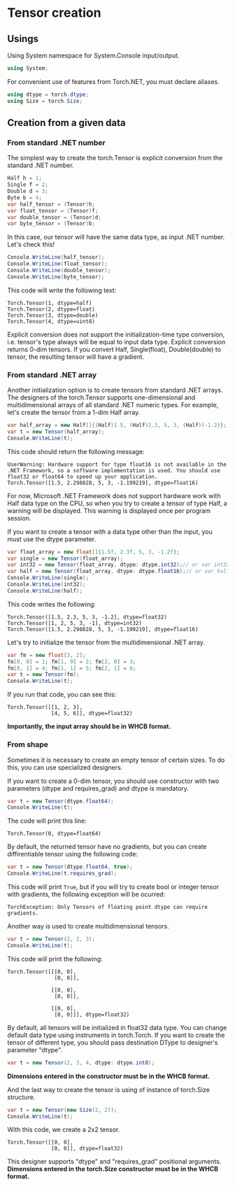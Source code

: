 # Tensor creation
## Usings

Using System namespace for System.Console input/output.

```C#
using System;
```

For convenient use of features from Torch.NET, you must declare aliases.

```C#
using dtype = torch.dtype;
using Size = torch.Size;
```

## Creation from a given data
### From standard .NET number

The simplest way to create the torch.Tensor is explicit conversion from the standard .NET number.

```C#
Half h = 1;
Single f = 2;
Double d = 3;
Byte b = 4;
var half_tensor = (Tensor)h;
var float_tensor = (Tensor)f;
var double_tensor = (Tensor)d;
var byte_tensor = (Tensor)b;
```

In this case, our tensor will have the same data type, as input .NET number. Let's check this!

```C#
Console.WriteLine(half_tensor);
Console.WriteLine(float_tensor);
Console.WriteLine(double_tensor);
Console.WriteLine(byte_tensor);
```

This code will write the following text:

```
Torch.Tensor(1, dtype=half)
Torch.Tensor(2, dtype=float)
Torch.Tensor(3, dtype=double)
Torch.Tensor(4, dtype=uint8)
```

Explicit conversion does not support the initialization-time type conversion, i.e. tensor's type always will be equal to input data type. Explicit conversion returns 0-dim tensors. If you convert Half, Single(float), Double(double) to tensor, the resulting tensor will have a gradient.

### From standard .NET array

Another initialization option is to create tensors from standard .NET arrays. The designers of the torch.Tensor supports one-dimensional and multidimensional arrays of all standard .NET numeric types. For example, let's create the tensor from a 1-dim Half array.

```C#
var half_array = new Half[]{(Half)1.5, (Half)2.3, 5, 3, (Half)(-1.2)};
var t = new Tensor(half_array);
Console.WriteLine(t);
```

This code should return the following message:

```
UserWarning: Hardware support for type float16 is not available in the .NET Framework, so a software implementation is used. You should use float32 or float64 to speed up your application.
Torch.Tensor([1.5, 2.298828, 5, 3, -1.199219], dtype=float16)
```
For now, Microsoft .NET Framework does not support hardware work with Half data type on the CPU, so when you try to create a tensor of type Half, a warning will be displayed. This warning is displayed once per program session.

If you want to create a tensor with a data type other than the input, you must use the dtype parameter.

```C#
var float_array = new float[]{1.5f, 2.3f, 5, 3, -1.2f};
var single = new Tensor(float_array);
var int32 = new Tensor(float_array, dtype: dtype.int32);// or var int32 = new Tensor(float_array, DType.int32);
var half = new Tensor(float_array, dtype: dtype.float16);// or var half = new Tensor(float_array, DType.float16);
Console.WriteLine(single);
Console.WriteLine(int32);
Console.WriteLine(half);
```

This code writes the following:

```
Torch.Tensor([1.5, 2.3, 5, 3, -1.2], dtype=float32)
Torch.Tensor([1, 2, 5, 3, -1], dtype=int32)
Torch.Tensor([1.5, 2.298828, 5, 3, -1.199219], dtype=float16)
```

Let's try to initialize the tensor from the multidimensional .NET array.

```C#
var fm = new float[3, 2];
fm[0, 0] = 1; fm[1, 0] = 2; fm[2, 0] = 3;
fm[0, 1] = 4; fm[1, 1] = 5; fm[2, 1] = 6;
var t = new Tensor(fm);
Console.WriteLine(t);
```

If you run that code, you can see this:

```
Torch.Tensor([[1, 2, 3],
              [4, 5, 6]], dtype=float32)
```

**Importantly, the input array should be in WHCB format.**

### From shape

Sometimes it is necessary to create an empty tensor of certain sizes. To do this, you can use specialized designers.

If you want to create a 0-dim tensor, you should use constructor with two parameters (dtype and requires_grad) and dtype is mandatory.

```C#
var t = new Tensor(dtype.float64);
Console.WriteLine(t);
```

The code will print this line:

```
Torch.Tensor(0, dtype=float64)
```

By default, the returned tensor have no gradients, but you can create diffirentiable tensor using the following code:

```C#
var t = new Tensor(dtype.float64, true);
Console.WriteLine(t.requires_grad);
```

This code will print `True`, but if you will try to create bool or integer tensor with gradients, the following exception will be ocurred:

```
TorchException: Only Tensors of floating point dtype can require gradients.
```

Another way is used to create multidimensional tensors.

```C#
var t = new Tensor(2, 2, 3);
Console.WriteLine(t);
```

This code will print the following:

```
Torch.Tensor([[[0, 0],
               [0, 0]],

              [[0, 0],
               [0, 0]],

              [[0, 0],
               [0, 0]]], dtype=float32)
```

By default, all tensors will be initialized in float32 data type. You can change default data type using instruments in torch.Torch.
If you want to create the tensor of different type, you should pass destination DType to designer's parameter "dtype".

```C#
var t = new Tensor(2, 3, 4, dtype: dtype.int8);
```

**Dimensions entered in the constructor must be in the WHCB format.**

And the last way to create the tensor is using of instance of torch.Size structure.

```C#
var t = new Tensor(new Size(2, 2));
Console.WriteLine(t);
```

With this code, we create a 2x2 tensor.

```
Torch.Tensor([[0, 0],
              [0, 0]], dtype=float32)
```

This designer supports "dtype" and "requires_grad" positional arguments.
**Dimensions entered in the torch.Size constructor must be in the WHCB format.**
